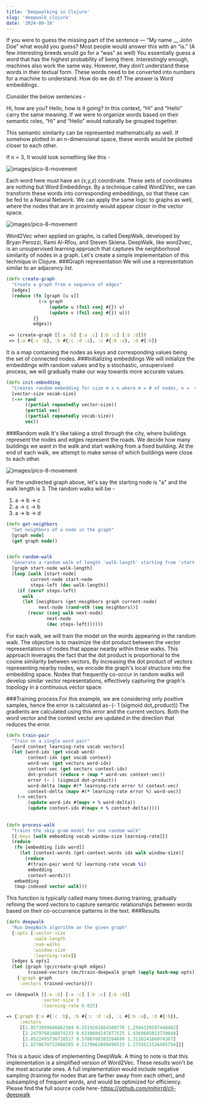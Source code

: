 ```yaml
---
title: 'Deepwalking in Clojure'
slug: 'deepwalk_clojure'
date: '2024-09-10'
---
```

If you were to guess the missing part of the sentence — “My name __ John Doe” what would you guess? Most people would answer this with an “is.” (A few interesting breeds would go for a “was” as well) You essentially guess a word that has the highest probability of being there. Interestingly enough, machines also work the same way. However, they don’t understand these words in their textual form. These words need to be converted into numbers for a machine to understand. How do we do it? The answer is Word embeddings.

Consider the below sentences -

Hi, how are you?
Hello, how is it going?
In this context, “Hi” and “Hello” carry the same meaning. If we were to organize words based on their semantic roles, “Hi” and “Hello” would naturally be grouped together.

This semantic similarity can be represented mathematically as well. If somehow plotted in an n-dimensional space, these words would be plotted closer to each other.

If n = 3, It would look something like this -

![images/pico-8-movement](/images/dw_word_graph.png)

Each word here must have an (x,y,z) coordinate. These sets of coordinates are nothing but Word Embeddings. By a technique called Word2Vec, we can transform these words into corresponding embeddings, so that these can be fed to a Neural Network.
We can apply the same logic to graphs as well, where the nodes that are in proximity would appear closer in the vector space.

![images/pico-8-movement](/images/dw_nodes_to_graph.png)

Word2Vec when applied on graphs, is called DeepWalk, developed by Bryan Perozzi, Rami Al-Rfou, and Steven Skiena.
DeepWalk, like word2vec, is an unsupervised learning approach that captures the neighborhood similarity of nodes in a graph. Let's create a simple implementation of this technique in Clojure.
###Graph representation
We will use a representation similar to an adjacency list.

```clojure
(defn create-graph
  "Create a graph from a sequence of edges"
  [edges]
  (reduce (fn [graph [u v]]
            (-> graph
                (update u (fnil conj #{}) v)
                (update v (fnil conj #{}) u)))
          {}
          edges))
          
 => (create-graph [[:a :b] [:a :c] [:b :c] [:b :d]])
 => {:a #{:c :b}, :b #{:c :d :a}, :c #{:b :a}, :d #{:b}}
```

It is a map containing the nodes as keys and corresponding values being the set of connected nodes.
###Initializing embeddings
We will initialize the embeddings with random values and by a stochastic, unsupervised process, we will gradually make our way towards more accurate values.

```clojure
(defn init-embedding
  "Creates random embedding for size m x n where m = # of nodes, n =  vector-size"
  [vector-size vocab-size]
  (->> rand
       ((partial repeatedly vector-size))
       (partial vec)
       ((partial repeatedly vocab-size))
       vec))
```

###Random walk
It's like taking a stroll through the city, where buildings represent the nodes and edges represent the roads. We decide how many buildings we want in the walk and start walking from a fixed building. At the end of each walk, we attempt to make sense of which buildings were close to each other.

![images/pico-8-movement](/images/dw_sample_graph.png)


For the undirected graph above, let's say the starting node is "a" and the walk length is 3. The random walks will be -
1. a → b → c
2. a → c → b
3. a → b → d

```clojure
(defn get-neighbors
  "Get neighbors of a node in the graph"
  [graph node]
  (get graph node))


(defn random-walk
  "Generate a random walk of length 'walk-length' starting from 'start-node'"
  [graph start-node walk-length]
  (loop [walk [start-node]
         current-node start-node
         steps-left (dec walk-length)]
    (if (zero? steps-left)
      walk
      (let [neighbors (get-neighbors graph current-node)
            next-node (rand-nth (seq neighbors))]
        (recur (conj walk next-node)
               next-node
               (dec steps-left))))))
```

For each walk, we will train the model on the words appearing in the random walk. The objective is to maximize the dot product between the vector representations of nodes that appear nearby within these walks. This approach leverages the fact that the dot product is proportional to the cosine similarity between vectors. By increasing the dot product of vectors representing nearby nodes, we encode the graph's local structure into the embedding space. Nodes that frequently co-occur in random walks will develop similar vector representations, effectively capturing the graph's topology in a continuous vector space.

###Training process
For this example, we are considering only positive samples, hence the error is calculated as - (- 1 (sigmoid dot_product))
The gradients are calculated using this error and the current vectors. Both the word vector and the context vector are updated in the direction that reduces the error.

```clojure
(defn train-pair
  "Train on a single word pair"
  [word context learning-rate vocab vectors]
  (let [word-idx (get vocab word)
        context-idx (get vocab context)
        word-vec (get vectors word-idx)
        context-vec (get vectors context-idx)
        dot-product (reduce + (map * word-vec context-vec))
        error (- 1 (sigmoid dot-product))
        word-delta (mapv #(* learning-rate error %) context-vec)
        context-delta (mapv #(* learning-rate error %) word-vec)]
    (-> vectors
        (update word-idx #(mapv + % word-delta))
        (update context-idx #(mapv + % context-delta)))))
        
        
(defn process-walk
  "trains the skip gram model for one random walk"
  [{:keys [walk embedding vocab window-size learning-rate]}]
  (reduce
   (fn [embedding [idx word]]
     (let [context-words (get-context-words idx walk window-size)]
       (reduce
        #(train-pair word %2 learning-rate vocab %1)
        embedding
        context-words)))
   embedding
   (map-indexed vector walk)))
```

This function is typically called many times during training, gradually refining the word vectors to capture semantic relationships between words based on their co-occurrence patterns in the text.
###Results

```clojure
(defn deepwalk
  "Run DeepWalk algorithm on the given graph"
  {:opts [:vector-size
          :walk-length
          :num-walks
          :window-size
          :learning-rate]}
  [edges & opts]
  (let [graph (gc/create-graph edges)
        trained-vectors (mc/train-deepwalk graph (apply hash-map opts))]
    {:graph graph
     :vectors trained-vectors}))
```

```clojure
=> (deepwalk [[:a :b] [:a :c] [:b :c] [:b :d]]
             :vector-size 3
             :learning-rate 0.025)
```

```clojure
=> {:graph {:a #{:c :b}, :b #{:c :d :a}, :c #{:b :a}, :d #{:b}},
	 :vectors
	 [[1.9573999686062304 0.5519261864300776 1.2504320597448482]
	  [2.2479788168874233 0.6338604247877525 1.4360605023739048]
	  [2.0522495736710527 0.5786708383394699 1.311024166074367]
	  [1.8370678722080205 0.5179962609496533 1.1735611526405794]]}
```

This is a basic idea of implementing DeepWalk. A thing to note is that this implementation is a simplified version of Word2Vec. These results won't be the most accurate ones. A full implementation would include negative sampling (training for nodes that are farther away from each other), and subsampling of frequent words, and would be optimized for efficiency.
Please find the full source code here - https://github.com/mihirrd/clj-deepwalk